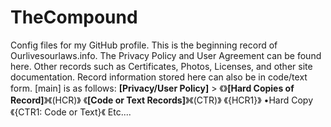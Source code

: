 # TheCompound
Config files for my GitHub profile.
This is the beginning record of Ourlivesourlaws.info.
The Privacy Policy and User Agreement can be found here. 
Other records such as Certificates, Photos, Licenses, and other site documentation.
Record information stored here can also be in code/text form.
[main] is as follows:
____[Privacy/User Policy]____
                             >
《》____[Hard Copies of Record]____》《(HCR)》
《____[Code or Text Records]____》《(CTR)》
《{HCR1}》
•Hard Copy
《{CTR1: Code or Text}《
Etc....

 
